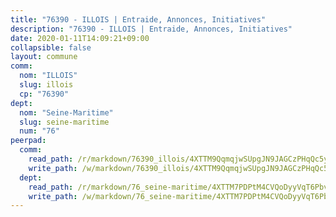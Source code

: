 ```yaml
---
title: "76390 - ILLOIS | Entraide, Annonces, Initiatives"
description: "76390 - ILLOIS | Entraide, Annonces, Initiatives"
date: 2020-01-11T14:09:21+09:00
collapsible: false
layout: commune
comm:
  nom: "ILLOIS"
  slug: illois
  cp: "76390"
dept:
  nom: "Seine-Maritime"
  slug: seine-maritime
  num: "76"
peerpad:
  comm:
    read_path: /r/markdown/76390_illois/4XTTM9QqmqjwSUpgJN9JAGCzPHqQc5y4vixg5iesfYo7n6PNS
    write_path: /w/markdown/76390_illois/4XTTM9QqmqjwSUpgJN9JAGCzPHqQc5y4vixg5iesfYo7n6PNS-K3TgUYfEm6qTfyNA7eqcFDHCKGzXNb4hEruwi19V95hbR26Jpji4ZPAwz47st1jFSfJFZJuexBMfWDj7CZ9xoAhrBTCmdUV6CmFGJKWKXWtcPf5LLkTHDW9g7ry2k4YaDwHAsNZx
  dept:
    read_path: /r/markdown/76_seine-maritime/4XTTM7PDPtM4CVQoDyyVqT6Pbvj1SVtndpXJdTDsc7xwdMTdt
    write_path: /w/markdown/76_seine-maritime/4XTTM7PDPtM4CVQoDyyVqT6Pbvj1SVtndpXJdTDsc7xwdMTdt-K3TgUmo7Qwp8ZQz8qKFjC8WCY27ypEpX2c8BXeSV9rrPY1zRZn2SrYwkBXF8VnHkcepiXsccFfKHYuT2JNgSMXxLRaUGRu6o5B3BB15nZxEho97cTz3yC4eRTX4hZM1hcyAZrn8r
---
```


